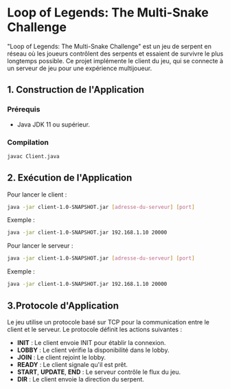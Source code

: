 # Loop of Legends: The Multi-Snake Challenge

"Loop of Legends: The Multi-Snake Challenge" est un jeu de serpent en réseau où les joueurs contrôlent des serpents et essaient de survivre le plus longtemps possible. Ce projet implémente le client du jeu, qui se connecte à un serveur de jeu pour une expérience multijoueur.

## 1. Construction de l'Application

### Prérequis
- Java JDK 11 ou supérieur.

### Compilation
```bash
javac Client.java
```

## 2. Exécution de l'Application

Pour lancer le client :
```bash
java -jar client-1.0-SNAPSHOT.jar [adresse-du-serveur] [port]
```
Exemple :
```bash
java -jar client-1.0-SNAPSHOT.jar 192.168.1.10 20000
```

Pour lancer le serveur :
```bash
java -jar client-1.0-SNAPSHOT.jar [adresse-du-serveur] [port]
```
Exemple :
```bash
java -jar client-1.0-SNAPSHOT.jar 192.168.1.10 20000
```

## 3.Protocole d'Application

Le jeu utilise un protocole basé sur TCP pour la communication entre le client et le serveur. Le protocole définit les actions suivantes :

- **INIT** : Le client envoie INIT pour établir la connexion.
- **LOBBY** : Le client vérifie la disponibilité dans le lobby.
- **JOIN** : Le client rejoint le lobby.
- **READY** : Le client signale qu'il est prêt.
- **START**, **UPDATE**, **END** : Le serveur contrôle le flux du jeu.
- **DIR** : Le client envoie la direction du serpent.
